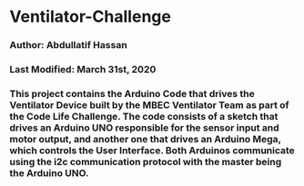 # Ventilator-Challenge
### Author: Abdullatif Hassan
### Last Modified: March 31st, 2020
### This project contains the Arduino Code that drives the Ventilator Device built by the MBEC Ventilator Team as part of the Code Life Challenge. The code consists of a sketch that drives an Arduino UNO responsible for the sensor input and motor output, and another one that drives an Arduino Mega, which controls the User Interface. Both Arduinos communicate using the i2c communication protocol with the master being the Arduino UNO. 
